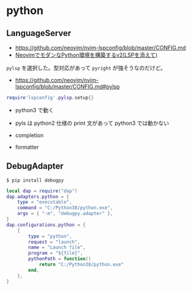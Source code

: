 # python

## LanguageServer

* https://github.com/neovim/nvim-lspconfig/blob/master/CONFIG.md
* [NeovimでモダンなPython環境を構築するv2(LSPを添えて)](https://qiita.com/lighttiger2505/items/3065164798bc9cd615d4)

`pylsp` を選択した。型対応があって `pyright` が強そうなのだけど。

* https://github.com/neovim/nvim-lspconfig/blob/master/CONFIG.md#pylsp

```lua
require'lspconfig'.pylsp.setup{}
```

* python3 で動く
* pyls は python2 仕様の print 文があって python3 では動かない

* completion
* formatter

## DebugAdapter

`$ pip install debugpy`

```lua
local dap = require("dap")
dap.adapters.python = {
    type = "executable",
    command = "C:/Python38/python.exe",
    args = { "-m", "debugpy.adapter" },
}
dap.configurations.python = {
    {
        type = "python",
        request = "launch",
        name = "Launch file",
        program = "${file}",
        pythonPath = function()
            return "C:/Python38/python.exe"
        end,
    },
}
```

